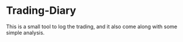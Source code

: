 # Trading-Diary
This is a small tool to log the trading, and it also come along with some simple analysis.
